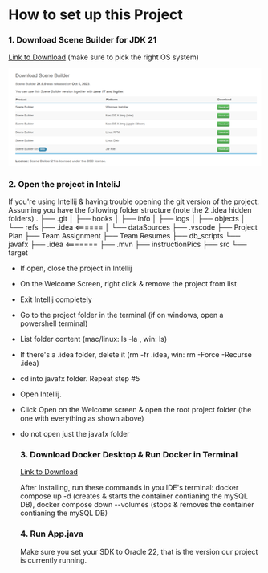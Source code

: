 # How to set up this Project

### 1. Download Scene Builder for JDK 21

<a href="https://gluonhq.com/products/scene-builder/">Link to Download</a>  (make sure to pick the right OS system)

![Step 1](https://github.com/RyanTren/SWE3313-Automation-Project/blob/fmxl-test/javafx/instructionPics/downloadSceneBuilder.png?raw=true)


### 2. Open the project in InteliJ

If you're using Intellij & having trouble opening the git version of the project:
Assuming you have the following folder structure (note the 2 .idea hidden folders)
.
├── .git
│   ├── hooks
│   ├── info
│   ├── logs
│   ├── objects
│   └── refs
├── .idea <======
│   └── dataSources
├── .vscode
├── Project Plan
├── Team Assignment
├── Team Resumes
├── db_scripts
└── javafx
    ├── .idea <=======
    ├── .mvn
    ├── instructionPics
    ├── src
    └── target
 - If open, close the project in Intellij
 - On the Welcome Screen, right click & remove the project from list
 - Exit Intellij completely
 - Go to the project folder in the terminal (if on windows, open a powershell terminal)
 - List folder content (mac/linux: ls -la  , win: ls) 
 - If there's a .idea folder, delete it (rm -fr .idea, win: rm -Force -Recurse .idea)
 - cd into javafx folder. Repeat step #5
 - Open Intellij.
 - Click Open on the Welcome screen & open the root project folder (the one with everything as shown above)
 - do not open just the javafx folder

   ### 3. Download Docker Desktop & Run Docker in Terminal

   <a href="https://www.docker.com/products/docker-desktop/">Link to Download</a>

   After Installing, run these commands in you IDE's terminal: docker compose up -d (creates & starts the container contianing the mySQL DB), docker compose down --volumes (stops & removes the container contianing the mySQL DB)

   ### 4. Run App.java

   Make sure you set your SDK to Oracle 22, that is the version our project is currently running.
